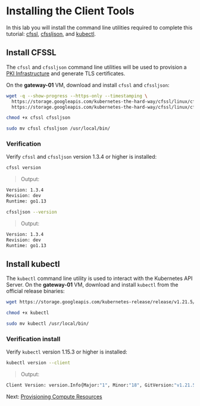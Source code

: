 # Installing the Client Tools

In this lab you will install the command line utilities required to complete this tutorial: [cfssl](https://github.com/cloudflare/cfssl), [cfssljson](https://github.com/cloudflare/cfssl), and [kubectl](https://kubernetes.io/docs/tasks/tools/install-kubectl).

## Install CFSSL

The `cfssl` and `cfssljson` command line utilities will be used to provision a [PKI Infrastructure](https://en.wikipedia.org/wiki/Public_key_infrastructure) and generate TLS certificates.

On the **gateway-01** VM, download and install `cfssl` and `cfssljson`:

```bash
wget -q --show-progress --https-only --timestamping \
  https://storage.googleapis.com/kubernetes-the-hard-way/cfssl/linux/cfssl \
  https://storage.googleapis.com/kubernetes-the-hard-way/cfssl/linux/cfssljson
```

```bash
chmod +x cfssl cfssljson
```

```bash
sudo mv cfssl cfssljson /usr/local/bin/
```

### Verification

Verify `cfssl` and `cfssljson` version 1.3.4 or higher is installed:

```bash
cfssl version
```

> Output:

```bash
Version: 1.3.4
Revision: dev
Runtime: go1.13
```

```bash
cfssljson --version
```

> Output:

```bash
Version: 1.3.4
Revision: dev
Runtime: go1.13
```

## Install kubectl

The `kubectl` command line utility is used to interact with the Kubernetes API Server. On the **gateway-01** VM, download and install `kubectl` from the official release binaries:

```bash
wget https://storage.googleapis.com/kubernetes-release/release/v1.21.5/bin/linux/amd64/kubectl
```

```bash
chmod +x kubectl
```

```bash
sudo mv kubectl /usr/local/bin/
```

### Verification install

Verify `kubectl` version 1.15.3 or higher is installed:

```bash
kubectl version --client
```

> Output:

```bash
Client Version: version.Info{Major:"1", Minor:"18", GitVersion:"v1.21.5", GitCommit:"c96aede7b5205121079932896c4ad89bb93260af", GitTreeState:"clean", BuildDate:"2020-06-17T11:41:22Z", GoVersion:"go1.16.5", Compiler:"gc", Platform:"linux/amd64"}
```

Next: [Provisioning Compute Resources](03-compute-resources.md)
